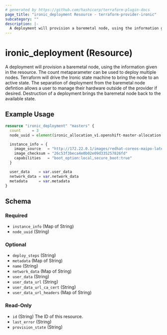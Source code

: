 ```yaml
---
# generated by https://github.com/hashicorp/terraform-plugin-docs
page_title: "ironic_deployment Resource - terraform-provider-ironic"
subcategory: ""
description: |-
  A deployment will provision a baremetal node, using the information given in the resource. The count metaparameter can be used to deploy multiple nodes. Terraform will drive the Ironic state machine to bring the node to an active state. The separation of deployment from the baremetal node defintion allows a user to manage their hardware outside of the provider if desired. Destruction of a deployment brings the baremetal node back to the available state.
---
```


# ironic_deployment (Resource)

A deployment will provision a baremetal node, using the information given in the resource. The count metaparameter can be used to deploy multiple nodes. Terraform will drive the Ironic state machine to bring the node to an active state. The separation of deployment from the baremetal node defintion allows a user to manage their hardware outside of the provider if desired. Destruction of a deployment brings the baremetal node back to the available state.

## Example Usage

```terraform
resource "ironic_deployment" "masters" {
  count     = 3
  node_uuid = element(ironic_allocation_v1.openshift-master-allocation.*.node_uuid, count.index)

  instance_info = {
    image_source   = "http://172.22.0.1/images/redhat-coreos-maipo-latest.qcow2"
    image_checksum = "26c53f3beca4e0b02e09d335257826fd"
    capabilities   = "boot_option:local,secure_boot:true"
  }

  user_data    = var.user_data
  network_data = var.network_data
  metadata     = var.metadata
}
```

<!-- schema generated by tfplugindocs -->
## Schema

### Required

- `instance_info` (Map of String)
- `node_uuid` (String)

### Optional

- `deploy_steps` (String)
- `metadata` (Map of String)
- `name` (String)
- `network_data` (Map of String)
- `user_data` (String)
- `user_data_url` (String)
- `user_data_url_ca_cert` (String)
- `user_data_url_headers` (Map of String)

### Read-Only

- `id` (String) The ID of this resource.
- `last_error` (String)
- `provision_state` (String)
